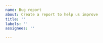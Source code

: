 ```yaml
---
name: Bug report
about: Create a report to help us improve
title: ''
labels: ''
assignees: ''

---
```


<!--
Thanks for reporting a bug! ⛰

1. Make sure the bug is caused by the userscript. Try disabling the other userscripts first.
2. Be as specific as possible, I need to know where to look.
3. State name and version of your browser and script manager.
4. Include a full URL where the bug appears.
5. Include a screenshot/gif if necessary.

Issues without enough details and URL/screenshot if necessary will be closed.
-->
